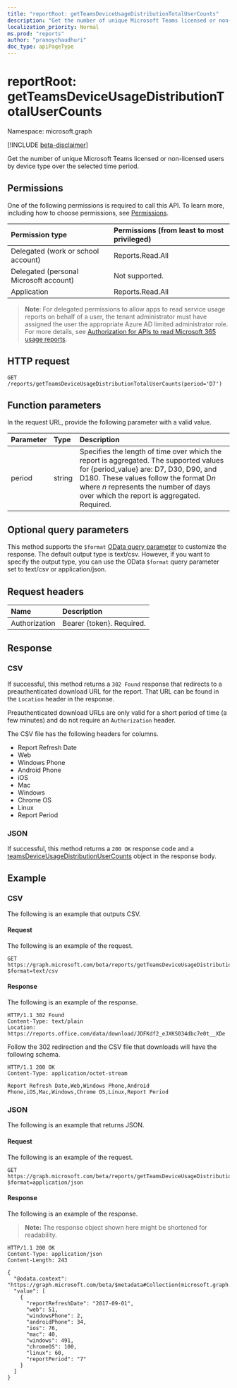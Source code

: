 ```yaml
---
title: "reportRoot: getTeamsDeviceUsageDistributionTotalUserCounts"
description: "Get the number of unique Microsoft Teams licensed or non-licensed users by device type over the selected time period."
localization_priority: Normal
ms.prod: "reports"
author: "pranoychaudhuri"
doc_type: apiPageType
---
```


# reportRoot: getTeamsDeviceUsageDistributionTotalUserCounts

Namespace: microsoft.graph

[!INCLUDE [beta-disclaimer](../../includes/beta-disclaimer.md)]

Get the number of unique Microsoft Teams licensed or non-licensed users by device type over the selected time period.

## Permissions

One of the following permissions is required to call this API. To learn more, including how to choose permissions, see [Permissions](/graph/permissions-reference).

| Permission type                        | Permissions (from least to most privileged) |
| :------------------------------------- | :--------------------------------------- |
| Delegated (work or school account)     | Reports.Read.All                         |
| Delegated (personal Microsoft account) | Not supported.                           |
| Application                            | Reports.Read.All                         |

>**Note**: For delegated permissions to allow apps to read service usage reports on behalf of a user, the tenant administrator must have assigned the user the appropriate Azure AD limited administrator role. For more details, see [Authorization for APIs to read Microsoft 365 usage reports](/graph/reportroot-authorization).

## HTTP request

<!-- { "blockType": "ignored" } -->

```http
GET /reports/getTeamsDeviceUsageDistributionTotalUserCounts(period='D7')
```

## Function parameters

In the request URL, provide the following parameter with a valid value.

| Parameter | Type   | Description                              |
| :-------- | :----- | :--------------------------------------- |
| period    | string | Specifies the length of time over which the report is aggregated. The supported values for {period_value} are: D7, D30, D90, and D180. These values follow the format D*n* where *n* represents the number of days over which the report is aggregated. Required. |

## Optional query parameters

This method supports the `$format` [OData query parameter](/graph/query-parameters) to customize the response. The default output type is text/csv. However, if you want to specify the output type, you can use the OData `$format` query parameter set to text/csv or application/json.

## Request headers

| Name          | Description               |
| :------------ | :------------------------ |
| Authorization | Bearer {token}. Required. |

## Response

### CSV

If successful, this method returns a `302 Found` response that redirects to a preauthenticated download URL for the report. That URL can be found in the `Location` header in the response.

Preauthenticated download URLs are only valid for a short period of time (a few minutes) and do not require an `Authorization` header.

The CSV file has the following headers for columns.

- Report Refresh Date
- Web
- Windows Phone
- Android Phone
- iOS
- Mac
- Windows
- Chrome OS
- Linux
- Report Period

### JSON

If successful, this method returns a `200 OK` response code and a [teamsDeviceUsageDistributionUserCounts](../resources/teamsdeviceusagedistributionusercounts.md) object in the response body.

## Example

### CSV

The following is an example that outputs CSV.

#### Request

The following is an example of the request.

<!-- {
  "blockType": "ignored",
  "name": "reportroot_getteamsdeviceusagedistributiontotalusercounts_csv"
}-->

```msgraph-interactive
GET https://graph.microsoft.com/beta/reports/getTeamsDeviceUsageDistributionTotalUserCounts(period='D7')?$format=text/csv
```


#### Response

The following is an example of the response.

<!-- { "blockType": "ignored" } --> 

```http
HTTP/1.1 302 Found
Content-Type: text/plain
Location: https://reports.office.com/data/download/JDFKdf2_eJXKS034dbc7e0t__XDe
```

Follow the 302 redirection and the CSV file that downloads will have the following schema.

<!-- {
  "blockType": "response",
  "truncated": true,
  "@odata.type": "stream"
} -->

```http
HTTP/1.1 200 OK
Content-Type: application/octet-stream

Report Refresh Date,Web,Windows Phone,Android Phone,iOS,Mac,Windows,Chrome OS,Linux,Report Period
```

### JSON

The following is an example that returns JSON.

#### Request

The following is an example of the request.

<!-- {
  "blockType": "ignored",
  "name": "reportroot_getteamsdeviceusagedistributiontotalusercounts_json"
}-->

```msgraph-interactive
GET https://graph.microsoft.com/beta/reports/getTeamsDeviceUsageDistributionTotalUserCounts(period='D7')?$format=application/json
```


#### Response

The following is an example of the response.

> **Note:** The response object shown here might be shortened for readability. 
<!-- {
  "blockType": "response",
  "truncated": true,
  "@odata.type": "microsoft.graph.teamsDeviceUsageDistributionUserCounts"
} -->

```http
HTTP/1.1 200 OK
Content-Type: application/json
Content-Length: 243

{
  "@odata.context": "https://graph.microsoft.com/beta/$metadata#Collection(microsoft.graph.teamsDeviceUsageDistributionUserCounts)", 
  "value": [
    {
      "reportRefreshDate": "2017-09-01", 
      "web": 51, 
      "windowsPhone": 2, 
      "androidPhone": 34, 
      "ios": 76, 
      "mac": 40, 
      "windows": 491, 
      "chromeOS": 100, 
      "linux": 60, 
      "reportPeriod": "7"
    }
  ]
}
```
<!-- uuid: 8fcb5dbc-d5aa-4681-8e31-b001d5168d79 
2015-10-25 14:57:30 UTC -->
<!-- {
  "type": "#page.annotation",
  "description": "Example",
  "keywords": "",
  "section": "documentation",
  "tocPath": "",
  "suppressions": [
  ]
}-->
